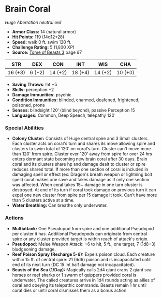 # Brain Coral

*Huge* *Aberration* *neutral evil*

- **Armor Class:** 14 (natural armor)
- **Hit Points:** 119 (14d12+28)
- **Speed:** walk 0 ft. swim 120 ft.
- **Challenge Rating:** 5 (1,800 XP)
- **Source:** [Tome of Beasts 3](https://koboldpress.com/kpstore/product/tome-of-beasts-3-for-5th-edition/) page 67

| STR | DEX | CON | INT | WIS | CHA |
| --- | --- | --- | --- | --- | --- |
| 16 (+3) | 6 (-2) | 14 (+2) | 18 (+4) | 14 (+2) | 10 (+0) |

- **Saving Throws**: Int +5
- **Skills:** perception +2
- **Damage Immunities:** psychic
- **Condition Immunities:** blinded, charmed, deafened, frightened, poisoned, prone
- **Senses:** blindsight 120' (blind beyond), passive Perception 15 
- **Languages:** Common, Deep Speech, telepathy 120'

### Special Abilities

- **Colony Cluster:** Consists of Huge central spire and 3 Small clusters. Each cluster acts on coral's turn and shares its move allowing spire and clusters to swim total of 120' on coral's turn. Cluster can't move more than 120' from spire. Cluster over 120' away from spire for over 24 hrs enters dormant state becoming new brain coral after 30 days. Brain coral and its clusters share hp and damage dealt to cluster or spire reduces shared total. If more than one section of coral is included in damaging spell or effect (ex: Dragon's breath weapon or lightning bolt spell) coral makes one save and takes damage as if only one section was affected. When coral takes 15+ damage in one turn cluster is destroyed. At end of its turn if coral took damage on previous turn it can expel one new cluster from spire per 15 damage it took. Can't have more than 5 clusters active at a time.
- **Water Breathing:** Can breathe only underwater.

### Actions

- **Multiattack:** One Pseudopod from spire and one additional Pseudopod per cluster it has. Additional Pseudopods can originate from central spire or any cluster provided target is within reach of attack's origin.
- **Pseudopod:** Melee Weapon Attack: +6 to hit, 5 ft., one target, 7 (1d8+3) bludgeoning damage.
- **Reef Poison Spray (Recharge 5-6):** Expels poison cloud. Each creature within 15 ft. of central spire: 21 (6d6) poison and is incapacitated until end of its next turn (DC 15 Int half damage not incapacitated).
- **Beasts of the Sea (1/Day):** Magically calls 2d4 giant crabs 2 giant sea horses or reef sharks or 1 swarm of quippers provided coral is underwater. The called creatures arrive in 1d4 rounds acting as allies of coral and obeying its telepathic commands. Beasts remain 1 hr until coral dies or until coral dismisses them as a bonus action.


